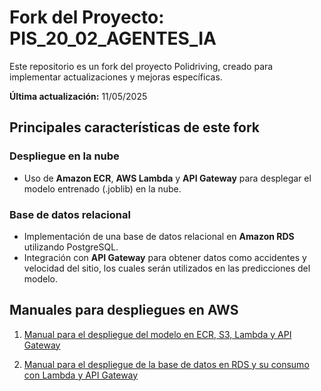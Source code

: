 # Fork del Proyecto: PIS_20_02_AGENTES_IA

Este repositorio es un fork del proyecto Polidriving, creado para implementar actualizaciones y mejoras específicas.

**Última actualización:** 11/05/2025

## Principales características de este fork

### Despliegue en la nube
- Uso de **Amazon ECR**, **AWS Lambda** y **API Gateway** para desplegar el modelo entrenado (.joblib) en la nube.

### Base de datos relacional
- Implementación de una base de datos relacional en **Amazon RDS** utilizando PostgreSQL.
- Integración con **API Gateway** para obtener datos como accidentes y velocidad del sitio, los cuales serán utilizados en las predicciones del modelo.

## Manuales para despliegues en AWS

1. [Manual para el despliegue del modelo en ECR, S3, Lambda y API Gateway](Despliegue_lambda_apigateway_ecr/Manual%20Despliegue%20modelo%20en%20ECR,%20S3,%20Lambda%20y%20api%20gateway/Despliegue%20modelo%20en%20ECR,%20S3,%20Lambda%20y%20api%20gateway.md)

2. [Manual para el despliegue de la base de datos en RDS y su consumo con Lambda y API Gateway](ExtraerDatosServicios/Manual%20Despliegue%20BD%20en%20RDS%20y%20consumir%20con%20lambda%20y%20api%20gateway/Despliegue%20BD%20en%20RDS%20y%20consumir%20con%20lambda%20y%20api%20g.md)
    